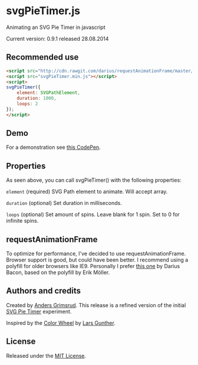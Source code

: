 svgPieTimer.js
================

Animating an SVG Pie Timer in javascript

Current version: 0.9.1 released 28.08.2014


Recommended use
---------------

```html
<script src="http://cdn.rawgit.com/darius/requestAnimationFrame/master/requestAnimationFrame.min.js"></script>
<script src="svgPieTimer.min.js"></script>
<script>
svgPieTimer({
    element: SVGPathElement,
    duration: 1000,
    loops: 2
});
</script>
```


Demo
---------------
For a demonstration see [this CodePen](http://codepen.io/agrimsrud/pen/Dhbfy).


Properties
---------------

As seen above, you can call svgPieTimer() with the following properties:

`element` (required) SVG Path element to animate. Will accept array.

`duration` (optional) Set duration in milliseconds.

`loops` (optional) Set amount of spins. Leave blank for 1 spin. Set to 0 for infinite spins.


requestAnimationFrame
---------------
To optimize for performance, I've decided to use requestAnimationFrame. Browser support is good, but could have been better. I recommend using a polyfill for older browsers like IE9. Personally I prefer [this one](https://github.com/darius/requestAnimationFrame) by Darius Bacon, based on the polyfill by Erik Möller.


Authors and credits
---------------
Created by [Anders Grimsrud](grint.no). This release is a refined version of the initial [SVG Pie Timer](http://codepen.io/agrimsrud/pen/EmCoa) experiment.

Inspired by the [Color Wheel](http://itpastorn.github.io/webbteknik/future-stuff/svg/color-wheel.html) by [Lars Gunther](https://github.com/itpastorn).


License
---------------
Released under the [MIT License](http://opensource.org/licenses/mit-license.php).
